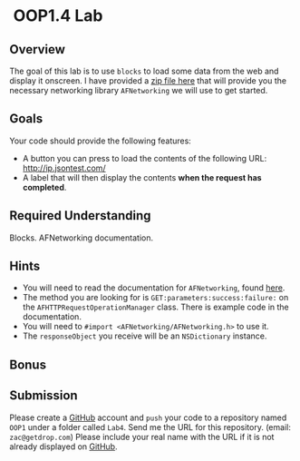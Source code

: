  OOP1.4 Lab
====================

Overview
--------------------

The goal of this lab is to use `blocks` to load some data from the web and display it onscreen.
I have provided a [zip file here]() that will provide you the necessary networking library `AFNetworking` we will use to get started.

Goals
--------------------
Your code should provide the following features:

- A button you can press to load the contents of the following URL: http://ip.jsontest.com/
- A label that will then display the contents **when the request has completed**.

Required Understanding
--------------------
Blocks. AFNetworking documentation.

Hints
--------------------
- You will need to read the documentation for `AFNetworking`, found [here](https://github.com/AFNetworking/AFNetworking).
- The method you are looking for is `GET:parameters:success:failure:` on the `AFHTTPRequestOperationManager` class. There is example code in the documentation.
- You will need to `#import <AFNetworking/AFNetworking.h>` to use it.
- The `responseObject` you receive will be an `NSDictionary` instance.

Bonus
--------------------


Submission
--------------------
Please create a [GitHub](https://github.com/) account and `push` your code to a repository named `OOP1` under a folder called `Lab4`. Send me the URL for this repository. (email: `zac@getdrop.com`) Please include your real name with the URL if it is not already displayed on [GitHub](https://github.com/).



